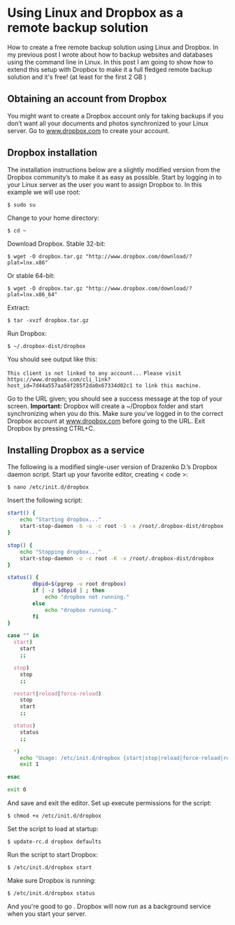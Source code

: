 <!-- TITLE: Backup Linux To Dropbox -->
<!-- SUBTITLE: A quick summary of how to Backup Linux To Dropbox -->

# Using Linux and Dropbox as a remote backup solution
How to create a free remote backup solution using Linux and Dropbox.
In my previous post I wrote about how to backup websites and databases using the command line in Linux.
In this post I am going to show how to extend this setup with Dropbox to make it a full fledged remote backup solution and it's free! (at least for the first 2 GB )

## Obtaining an account from Dropbox
You might want to create a Dropbox account only for taking backups if you don&#8217;t want all your documents and photos synchronized to your Linux server.
Go to www.dropbox.com to create your account.

## Dropbox installation
The installation instructions below are a slightly modified version from the Dropbox community’s to make it as easy as possible.
Start by logging in to your Linux server as the user you want to assign Dropbox to. In this example we will use root:

`$ sudo su`

Change to your home directory:

`$ cd ~`

Download Dropbox.
Stable 32-bit:

`$ wget -O dropbox.tar.gz "http://www.dropbox.com/download/?plat=lnx.x86"`

Or stable 64-bit:

`$ wget -O dropbox.tar.gz "http://www.dropbox.com/download/?plat=lnx.x86_64"`

Extract:

`$ tar -xvzf dropbox.tar.gz`


Run Dropbox:

`$ ~/.dropbox-dist/dropbox`

You should see output like this:

`This client is not linked to any account...`
`Please visit https://www.dropbox.com/cli_link?host_id=7d44a557aa58f285f2da0x67334d02c1 to link this machine.`

Go to the URL given; you should see a success message at the top of your screen.
**Important:** Dropbox will create a ~/Dropbox folder and start synchronizing when you do this. Make sure you've logged in to the correct Dropbox account at www.dropbox.com before going to the URL.
Exit Dropbox by pressing CTRL+C.

## Installing Dropbox as a service
The following is a modified single-user version of Drazenko D.’s Dropbox daemon script.
Start up your favorite editor, creating < code >:

`$ nano /etc/init.d/dropbox`

Insert the following script:


```sh
start() {
    echo "Starting dropbox..."
    start-stop-daemon -b -o -c root -S -x /root/.dropbox-dist/dropbox
}

stop() {
    echo "Stopping dropbox..."
    start-stop-daemon -o -c root -K -x /root/.dropbox-dist/dropbox
}

status() {
        dbpid=$(pgrep -u root dropbox)
        if [ -z $dbpid ] ; then
            echo "dropbox not running."
        else
            echo "dropbox running."
        fi
}

case "" in
  start)
    start
    ;;

  stop)
    stop
    ;;

  restart|reload|force-reload)
    stop
    start
    ;;

  status)
    status
    ;;

  *)
    echo "Usage: /etc/init.d/dropbox {start|stop|reload|force-reload|restart|status}"
    exit 1

esac

exit 0
```

And save and exit the editor.
Set up execute permissions for the script:

`$ chmod +x /etc/init.d/dropbox`

Set the script to load at startup:

`$ update-rc.d dropbox defaults`

Run the script to start Dropbox:

`$ /etc/init.d/dropbox start`

Make sure Dropbox is running:

`$ /etc/init.d/dropbox status`

And you're good to go . Dropbox will now run as a background service when you start your server.
